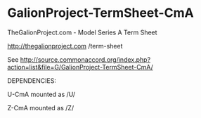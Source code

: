 # GalionProject-TermSheet-CmA
TheGalionProject.com - Model Series A Term Sheet

<a href="http://thegalionproject.com/term-sheet">http://thegalionproject.com /term-sheet

See <a href="http://source.commonaccord.org/index.php?action=list&file=G/GalionProject-TermSheet-CmA/">http://source.commonaccord.org/index.php?action=list&file=G/GalionProject-TermSheet-CmA/</a>


DEPENDENCIES:

U-CmA mounted as /U/

Z-CmA mounted as /Z/

